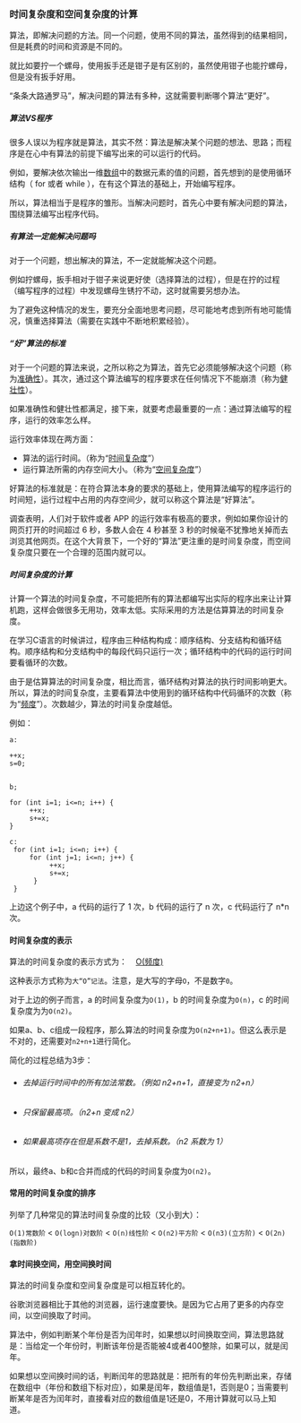 ### 时间复杂度和空间复杂度的计算



算法，即解决问题的方法。同一个问题，使用不同的算法，虽然得到的结果相同，但是耗费的时间和资源是不同的。



就比如要拧一个螺母，使用扳手还是钳子是有区别的，虽然使用钳子也能拧螺母，但是没有扳手好用。  

“条条大路通罗马”，解决问题的算法有多种，这就需要判断哪个算法“更好”。



##### 算法VS程序

很多人误以为程序就是算法，其实不然：算法是解决某个问题的想法、思路；而程序是在心中有算法的前提下编写出来的可以运行的代码。  



例如，要解决依次输出一维[数组]()中的数据元素的值的问题，首先想到的是使用循环结构（ for 或者 while ），在有这个算法的基础上，开始编写程序。  



所以，算法相当于是程序的雏形。当解决问题时，首先心中要有解决问题的算法，围绕算法编写出程序代码。



##### 有算法一定能解决问题吗

对于一个问题，想出解决的算法，不一定就能解决这个问题。  

例如拧螺母，扳手相对于钳子来说更好使（选择算法的过程），但是在拧的过程（编写程序的过程）中发现螺母生锈拧不动，这时就需要另想办法。  

为了避免这种情况的发生，要充分全面地思考问题，尽可能地考虑到所有地可能情况，慎重选择算法（需要在实践中不断地积累经验）。



##### “好”算法的标准

对于一个问题的算法来说，之所以称之为算法，首先它必须能够解决这个问题（称为[准确性]()）。其次，通过这个算法编写的程序要求在任何情况下不能崩溃（称为[健壮性]()）。  



如果准确性和健壮性都满足，接下来，就要考虑最重要的一点：通过算法编写的程序，运行的效率怎么样。



运行效率体现在两方面：

- 算法的运行时间。（称为“[时间复杂度]()”）
- 运行算法所需的内存空间大小。（称为“[空间复杂度]()”）



好算法的标准就是：在符合算法本身的要求的基础上，使用算法编写的程序运行的时间短，运行过程中占用的内存空间少，就可以称这个算法是“好算法”。



调查表明，人们对于软件或者 APP 的运行效率有极高的要求，例如如果你设计的网页打开的时间超过 6 秒，多数人会在 4 秒甚至 3 秒的时候毫不犹豫地关掉而去浏览其他网页。在这个大背景下，一个好的“算法”更注重的是时间复杂度，而空间复杂度只要在一个合理的范围内就可以。



##### 时间复杂度的计算

计算一个算法的时间复杂度，不可能把所有的算法都编写出实际的程序出来让计算机跑，这样会做很多无用功，效率太低。实际采用的方法是估算算法的时间复杂度。  

在学习C语言的时候讲过，程序由三种结构构成：顺序结构、分支结构和循环结构。顺序结构和分支结构中的每段代码只运行一次；循环结构中的代码的运行时间要看循环的次数。  

由于是估算算法的时间复杂度，相比而言，循环结构对算法的执行时间影响更大。所以，算法的时间复杂度，主要看算法中使用到的循环结构中代码循环的次数（称为“[频度]()”）。次数越少，算法的时间复杂度越低。



例如：  

```
a:

++x;
s=0;


b;

for (int i=1; i<=n; i++) {
     ++x;
     s+=x;
}

c:
 for (int i=1; i<=n; i++) { 
     for (int j=1; i<=n; j++) {
          ++x; 
          s+=x; 
      }
 }
```

上边这个例子中，a 代码的运行了 1 次，b 代码的运行了 n 次，c 代码运行了 n*n 次。



#### 时间复杂度的表示

算法的时间复杂度的表示方式为：    [O(频度)]()

这种表示方式称为`大“O”记法`。注意，是大写的字母`O`，不是数字`0`。



对于上边的例子而言，a 的时间复杂度为`O(1)`，b 的时间复杂度为`O(n)`，c 的时间复杂度为为`O(n2)`。



如果a、b、c组成一段程序，那么算法的时间复杂度为`O(n2+n+1)`。但这么表示是不对的，还需要对`n2+n+1`进行简化。

简化的过程总结为3步：

- ###### 去掉运行时间中的所有加法常数。（例如 n2+n+1，直接变为 n2+n）
- ###### 只保留最高项。（n2+n 变成 n2）
- ###### 如果最高项存在但是系数不是1，去掉系数。（n2 系数为 1）

所以，最终a、b和c合并而成的代码的时间复杂度为`O(n2)`。



#### 常用的时间复杂度的排序

列举了几种常见的算法时间复杂度的比较（又小到大）：

`O(1)常数阶` < `O(logn)对数阶` < `O(n)线性阶` < `O(n2)平方阶` < `O(n3)(立方阶)` < `O(2n) (指数阶)`



#### 拿时间换空间，用空间换时间

算法的时间复杂度和空间复杂度是可以相互转化的。  

谷歌浏览器相比于其他的浏览器，运行速度要快。是因为它占用了更多的内存空间，以空间换取了时间。  

算法中，例如判断某个年份是否为闰年时，如果想以时间换取空间，算法思路就是：当给定一个年份时，判断该年份是否能被4或者400整除，如果可以，就是闰年。  

如果想以空间换时间的话，判断闰年的思路就是：把所有的年份先判断出来，存储在数组中（年份和数组下标对应），如果是闰年，数组值是1，否则是0；当需要判断某年是否为闰年时，直接看对应的数组值是1还是0，不用计算就可以马上知道。



